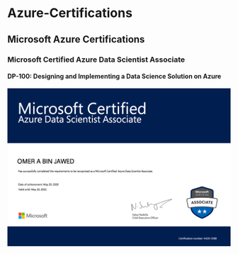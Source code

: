 # Azure-Certifications
## Microsoft Azure Certifications
### Microsoft Certified Azure Data Scientist Associate
#### DP-100: Designing and Implementing a Data Science Solution on Azure
![DP-100:Designing and Implementing a Data Science Solution on Azure](https://github.com/OBINJAWED/Azure-Certifications/blob/master/download.png)
